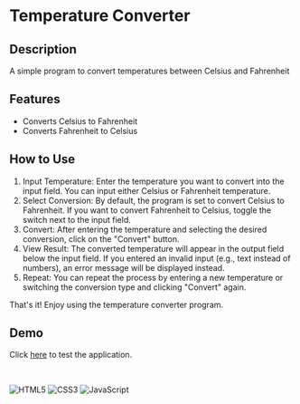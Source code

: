 # Temperature Converter

## Description

A simple program to convert temperatures between Celsius and Fahrenheit

## Features

* Converts Celsius to Fahrenheit
* Converts Fahrenheit to Celsius

## How to Use

1. Input Temperature: Enter the temperature you want to convert into the input field. You can input either Celsius or Fahrenheit temperature.
2. Select Conversion: By default, the program is set to convert Celsius to Fahrenheit. If you want to convert Fahrenheit to Celsius, toggle the switch next to the input field.
3. Convert: After entering the temperature and selecting the desired conversion, click on the "Convert" button.
4. View Result: The converted temperature will appear in the output field below the input field. If you entered an invalid input (e.g., text instead of numbers), an error message will be displayed instead.
5. Repeat: You can repeat the process by entering a new temperature or switching the conversion type and clicking "Convert" again.

That's it! Enjoy using the temperature converter program.

## Demo
Click [here](https://evanckennedy.github.io/temperature-converter/) to test the application.

<br />

![HTML5](https://img.shields.io/badge/HTML5-E34F26?style=for-the-badge&logo=html5&logoColor=white)
![CSS3](https://img.shields.io/badge/CSS3-1572B6?style=for-the-badge&logo=css3&logoColor=white)
![JavaScript](https://img.shields.io/badge/JavaScript-323330?style=for-the-badge&logo=javascript&logoColor=F7DF1E)